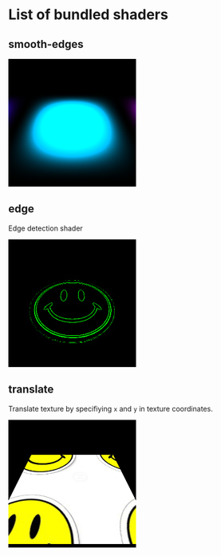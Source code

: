List of bundled shaders
=======================

smooth-edges
------------

[![smooth-edges](shaders/smooth-edges.png)](../shaders/smooth-edges.scm)&nbsp;

edge
----

Edge detection shader

[![smooth-edges](shaders/edge.png)](../shaders/edge.scm)&nbsp;

translate
---------

Translate texture by specifiying `x` and `y` in texture coordinates.

[![translate](shaders/translate.png)](../shaders/translate.scm)&nbsp;

